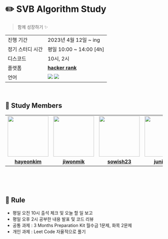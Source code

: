 # ✏️ SVB Algorithm Study
> 함께 성장하기 ✨





<table>
  <tr>
    <td>진행 기간</td>
    <td>2023년 4월 12일 ~ ing </td>
  </tr>
  <tr>
    <td>정기 스터디 시간</td>
    <td>평일 10:00 ~ 14:00 [4h] </b></a></td>
  </tr>
  <tr>
    <td>디스코드</td>
    <td> 10시, 2시 </b></a></td>
  </tr>
  <tr>
    <td>플랫폼</td>
    <td><a href="https://www.hackerrank.com/interview/preparation-kits/three-month-preparation-kit/three-month-week-one/challenges"><b>hacker rank</b></a></td>
  </tr>
  <tr>
    <td>언어</td>
    <td><img src="https://img.shields.io/badge/Java-007396.svg?&style=for-the-badge&logo=Java&logoColor=white"> 
        <img src="https://img.shields.io/badge/Python-3776AB?style=for-the-badge&logo=python&logoColor=white">
    </td>
  </tr>
</table>

<br/>

## 🤖 Study Members

<table>
 <tr>
    <td align="center"><a href="https://github.com/kimhayeon00"><img src="https://avatars.githubusercontent.com/kimhayeon00" width="130px;" alt=""></a></td>
    <td align="center"><a href="https://github.com/jiwonmik"><img src="https://avatars.githubusercontent.com/jiwonmik" width="130px;" alt=""></a></td>
    <td align="center"><a href="https://github.com/sowish23"><img src="https://avatars.githubusercontent.com/sowish23" width="130px;" alt=""></a></td>
    <td align="center"><a href="https://github.com/juni5184"><img src="https://avatars.githubusercontent.com/juni5184" width="130px;" alt=""></a></td>
   
  </tr>
  <tr>
    <td align="center"><a href="https://github.com/kimhayeon00"><b>hayeonkim</b></a></td>
    <td align="center"><a href="https://github.com/jiwonmik"><b>jiwonmik</b></a></td>
    <td align="center"><a href="https://github.com/sowish23"><b>sowish23</b></a></td>
    <td align="center"><a href="https://github.com/sowish23"><b>juni5184</b></a></td>
    
  </tr>
  
</table>

<br/>

<br/>


<br/>

## 📌 Rule

- 평일 오전 10시 출석 체크 및 오늘 할 일 보고
- 평일 오후 2시 공부한 내용 발표 및 코드 리뷰
- 공통 과제 : 3 Months Preparation Kit 월수금 1문제, 화목 2문제
- 개인 과제 : Leet Code 자율적으로 풀기



<br/>

